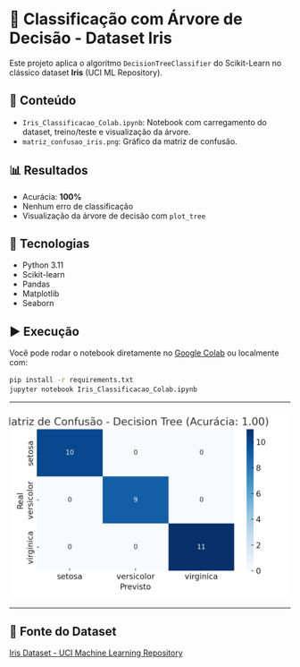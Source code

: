 # 🌸 Classificação com Árvore de Decisão - Dataset Iris

Este projeto aplica o algoritmo `DecisionTreeClassifier` do Scikit-Learn no clássico dataset **Iris** (UCI ML Repository).

## 📁 Conteúdo

- `Iris_Classificacao_Colab.ipynb`: Notebook com carregamento do dataset, treino/teste e visualização da árvore.
- `matriz_confusao_iris.png`: Gráfico da matriz de confusão.

## 📊 Resultados

- Acurácia: **100%**
- Nenhum erro de classificação
- Visualização da árvore de decisão com `plot_tree`

## 🧪 Tecnologias

- Python 3.11
- Scikit-learn
- Pandas
- Matplotlib
- Seaborn

## ▶️ Execução

Você pode rodar o notebook diretamente no [Google Colab](https://colab.research.google.com) ou localmente com:

```bash
pip install -r requirements.txt
jupyter notebook Iris_Classificacao_Colab.ipynb
```

---

![Matriz de Confusão](matriz_confusao_iris.png)

---

## 📎 Fonte do Dataset

[Iris Dataset - UCI Machine Learning Repository](https://archive.ics.uci.edu/dataset/53/iris)
